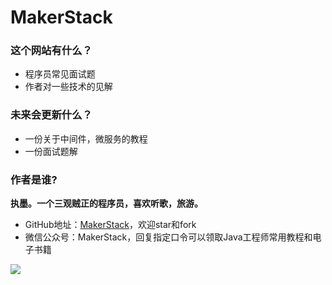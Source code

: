 # MakerStack

### 这个网站有什么？
-   程序员常见面试题
-   作者对一些技术的见解

### 未来会更新什么？
-   一份关于中间件，微服务的教程
-   一份面试题解

### 作者是谁?

**执墨。一个三观贼正的程序员，喜欢听歌，旅游。**
- GitHub地址：[MakerStack](https://github.com/stackInk/makerstack)，欢迎star和fork
- 微信公众号：MakerStack，回复指定口令可以领取Java工程师常用教程和电子书籍

![](https://gitee.com/onlyzl/image/raw/master/img/123.png)